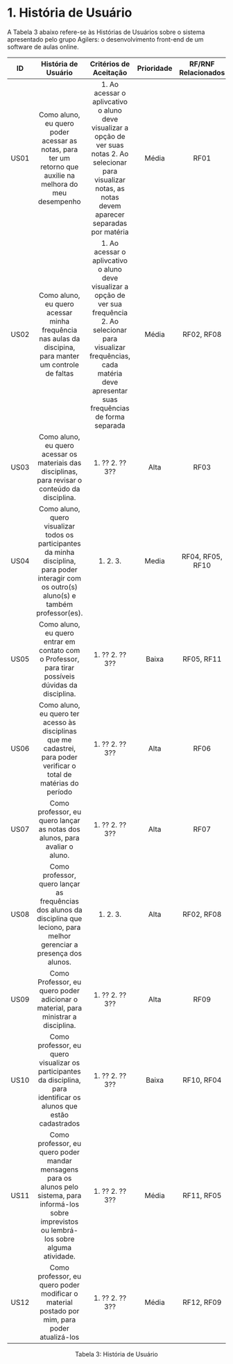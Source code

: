 # 1. História de Usuário

A Tabela 3 abaixo refere-se às Histórias de Usuários sobre o sistema apresentado pelo grupo Agilers: o desenvolvimento front-end de um software de aulas online.

| ID   | História de Usuário | Critérios de Aceitação | Prioridade | RF/RNF Relacionados | Story Points |
| :--: | :-----------------: | :--------------------: | :--------: | :-----------------: | :----------: |
| US01 | Como aluno, eu quero poder acessar as notas, para ter um retorno que auxilie na melhora do meu desempenho | 1. Ao acessar o aplivcativo o aluno deve visualizar a opção de ver suas notas 2. Ao selecionar para visualizar notas, as notas devem aparecer separadas por matéria | Média | RF01 |
| US02 | Como aluno, eu quero acessar minha frequência nas aulas da discipina, para manter um controle de faltas | 1. Ao acessar o aplivcativo o aluno deve visualizar a opção de ver sua frequência 2. Ao selecionar para visualizar frequências, cada matéria deve apresentar suas frequências de forma separada  | Média | RF02, RF08 |
| US03 | Como aluno, eu quero acessar os materiais das disciplinas, para revisar o conteúdo da disciplina. | 1. ?? 2. ?? 3?? | Alta | RF03 |
| US04 | Como aluno, quero visualizar todos os participantes da minha disciplina, para poder interagir com os outro(s) aluno(s) e também professor(es). | 1. 2. 3. | Media | RF04, RF05, RF10 |
| US05 | Como aluno, eu quero entrar em contato com o Professor, para tirar possíveis dúvidas da disciplina. | 1. ?? 2. ?? 3?? | Baixa | RF05, RF11 |
| US06 | Como aluno, eu quero ter acesso às disciplinas que me cadastrei, para poder verificar o total de matérias do período | 1. ?? 2. ?? 3?? | Alta | RF06 |
| US07 | Como professor, eu quero lançar as notas dos alunos, para avaliar o aluno. | 1. ?? 2. ?? 3?? | Alta | RF07 |
| US08 | Como professor, quero lançar as frequências dos alunos da disciplina que leciono, para melhor gerenciar a presença dos alunos. | 1. 2. 3. | Alta | RF02, RF08 |
| US09 | Como Professor, eu quero poder adicionar o material, para ministrar a disciplina. | 1. ?? 2. ?? 3?? | Alta | RF09 |
| US10 | Como professor, eu quero visualizar os participantes da disciplina, para identificar os alunos que estão cadastrados | 1. ?? 2. ?? 3?? | Baixa | RF10, RF04 |
| US11 | Como professor, eu quero poder mandar mensagens para os alunos pelo sistema, para informá-los sobre imprevistos ou lembrá-los sobre alguma atividade. | 1. ?? 2. ?? 3?? | Média | RF11, RF05 |
| US12 | Como professor, eu quero poder modificar o material postado por mim, para poder atualizá-los | 1. ?? 2. ?? 3?? | Média | RF12, RF09 |

<div style="text-align: center">
<p>Tabela 3: História de Usuário</p>  
</div>

